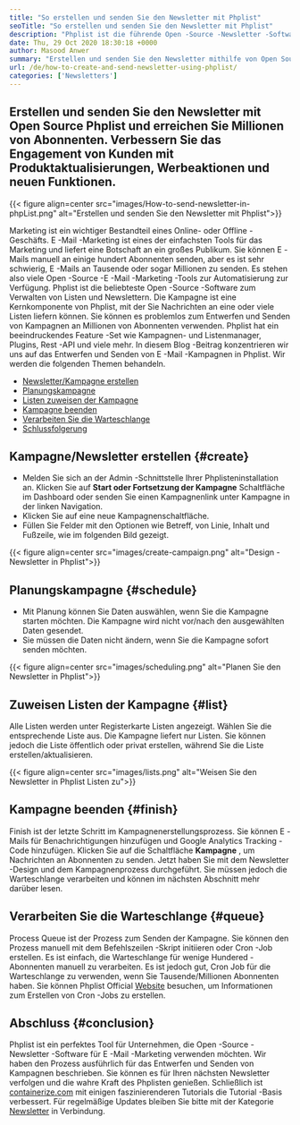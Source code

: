 ```yaml
---
title: "So erstellen und senden Sie den Newsletter mit Phplist" 
seoTitle: "So erstellen und senden Sie den Newsletter mit Phplist" 
description: "Phplist ist die führende Open -Source -Newsletter -Software für E -Mail -Marketing. Dies ist der Leitfaden für Anfänger zum Erstellen und Senden von Newsletter -Kampagnen." 
date: Thu, 29 Oct 2020 18:30:18 +0000
author: Masood Anwer
summary: "Erstellen und senden Sie den Newsletter mithilfe von Open Source Phplist und erreichen Sie Millionen von Abonnenten. Verbessern Sie das Engagement von Kunden mit Produktaktualisierungen, Werbeaktionen und neuen Funktionen." 
url: /de/how-to-create-and-send-newsletter-using-phplist/
categories: ['Newsletters']
---
```


## Erstellen und senden Sie den Newsletter mit Open Source Phplist und erreichen Sie Millionen von Abonnenten. Verbessern Sie das Engagement von Kunden mit Produktaktualisierungen, Werbeaktionen und neuen Funktionen.

{{< figure align=center src="images/How-to-send-newsletter-in-phpList.png" alt="Erstellen und senden Sie den Newsletter mit Phplist">}}

Marketing ist ein wichtiger Bestandteil eines Online- oder Offline -Geschäfts. E -Mail -Marketing ist eines der einfachsten Tools für das Marketing und liefert eine Botschaft an ein großes Publikum. Sie können E -Mails manuell an einige hundert Abonnenten senden, aber es ist sehr schwierig, E -Mails an Tausende oder sogar Millionen zu senden. Es stehen also viele Open -Source -E -Mail -Marketing -Tools zur Automatisierung zur Verfügung.
Phplist ist die beliebteste Open -Source -Software zum Verwalten von Listen und Newslettern. Die Kampagne ist eine Kernkomponente von Phplist, mit der Sie Nachrichten an eine oder viele Listen liefern können. Sie können es problemlos zum Entwerfen und Senden von Kampagnen an Millionen von Abonnenten verwenden. Phplist hat ein beeindruckendes Feature -Set wie Kampagnen- und Listenmanager, Plugins, Rest -API und viele mehr.
In diesem Blog -Beitrag konzentrieren wir uns auf das Entwerfen und Senden von E -Mail -Kampagnen in Phplist. Wir werden die folgenden Themen behandeln.
  * [Newsletter/Kampagne erstellen][2]
  * [Planungskampagne][3]
  * [Listen zuweisen der Kampagne][4]
  * [Kampagne beenden][5]
  * [Verarbeiten Sie die Warteschlange][6]
  * [Schlussfolgerung][7]

##  **Kampagne/Newsletter erstellen**  {#create}

  * Melden Sie sich an der Admin -Schnittstelle Ihrer Phplisteninstallation an. Klicken Sie auf  **Start oder Fortsetzung der Kampagne**  Schaltfläche im Dashboard oder senden Sie einen Kampagnenlink unter Kampagne in der linken Navigation.
  * Klicken Sie auf eine neue Kampagnenschaltfläche.
  * Füllen Sie Felder mit den Optionen wie Betreff, von Linie, Inhalt und Fußzeile, wie im folgenden Bild gezeigt.

{{< figure align=center src="images/create-campaign.png" alt="Design -Newsletter in Phplist">}}


##  **Planungskampagne**  {#schedule}

  * Mit Planung können Sie Daten auswählen, wenn Sie die Kampagne starten möchten. Die Kampagne wird nicht vor/nach den ausgewählten Daten gesendet.
  * Sie müssen die Daten nicht ändern, wenn Sie die Kampagne sofort senden möchten.

{{< figure align=center src="images/scheduling.png" alt="Planen Sie den Newsletter in Phplist">}}


##  **Zuweisen Listen der Kampagne**  {#list}

Alle Listen werden unter Registerkarte Listen angezeigt. Wählen Sie die entsprechende Liste aus. Die Kampagne liefert nur Listen. Sie können jedoch die Liste öffentlich oder privat erstellen, während Sie die Liste erstellen/aktualisieren.

{{< figure align=center src="images/lists.png" alt="Weisen Sie den Newsletter in Phplist Listen zu">}}


##  **Kampagne beenden**  {#finish}

Finish ist der letzte Schritt im Kampagnenerstellungsprozess. Sie können E -Mails für Benachrichtigungen hinzufügen und Google Analytics Tracking -Code hinzufügen. Klicken Sie auf die Schaltfläche  **Kampagne**  , um Nachrichten an Abonnenten zu senden. Jetzt haben Sie mit dem Newsletter -Design und dem Kampagnenprozess durchgeführt. Sie müssen jedoch die Warteschlange verarbeiten und können im nächsten Abschnitt mehr darüber lesen.

##  **Verarbeiten Sie die Warteschlange**  {#queue}

Process Queue ist der Prozess zum Senden der Kampagne. Sie können den Prozess manuell mit dem Befehlszeilen -Skript initiieren oder Cron -Job erstellen. Es ist einfach, die Warteschlange für wenige Hundered -Abonnenten manuell zu verarbeiten. Es ist jedoch gut, Cron Job für die Warteschlange zu verwenden, wenn Sie Tausende/Millionen Abonnenten haben. Sie können Phplist Official [Website][8] besuchen, um Informationen zum Erstellen von Cron -Jobs zu erstellen.

##  **Abschluss**  {#conclusion}

Phplist ist ein perfektes Tool für Unternehmen, die Open -Source -Newsletter -Software für E -Mail -Marketing verwenden möchten. Wir haben den Prozess ausführlich für das Entwerfen und Senden von Kampagnen beschrieben. Sie können es für Ihren nächsten Newsletter verfolgen und die wahre Kraft des Phplisten genießen.
Schließlich ist [containerize.com][9] mit einigen faszinierenderen Tutorials die Tutorial -Basis verbessert. Für regelmäßige Updates bleiben Sie bitte mit der Kategorie [Newsletter][10] in Verbindung.



[1]: https://products.containerize.com/newsletter/phplist
[2]: #create
[3]: #schedule
[4]: #list
[5]: #finish
[6]: #queue
[7]: #conclusion
[8]: https://www.phplist.org/manual/books/phplist-manual/page/setting-up-your-cron
[9]: https://containerize.com
[10]: https://blog.containerize.com/category/newsletter/

